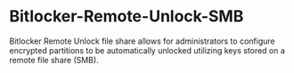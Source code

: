 # Bitlocker-Remote-Unlock-SMB
Bitlocker Remote Unlock file share allows for administrators to configure encrypted partitions to be automatically unlocked utilizing keys stored on a remote file share (SMB). 
